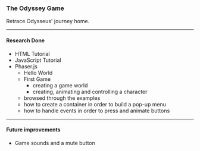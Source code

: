 ### The Odyssey Game

Retrace Odysseus' journey home.

---

#### Research Done

* HTML Tutorial
* JavaScript Tutorial
* Phaser.js 
  - Hello World
  - First Game
    - creating a game world
    - creating, animating and controlling a character
  - browsed through the examples
  - how to create a container in order to build a pop-up menu
  - how to handle events in order to press and animate buttons

---

#### Future improvements

- Game sounds and a mute button

